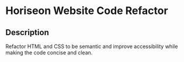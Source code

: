 # Horiseon Website Code Refactor

## Description

Refactor HTML and CSS to be semantic and improve accessibility while making the code concise and clean.


